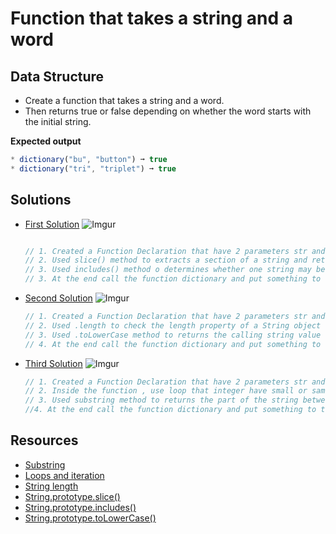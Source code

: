 # Function that takes a string and a word

## Data Structure
* Create a function that takes a string and a word.
* Then returns true or false depending on whether the word starts with the initial string.

**Expected output**
```javascript
* dictionary("bu", "button") ➞ true
* dictionary("tri", "triplet") ➞ true
```

## Solutions

- [First Solution]()
  ![Imgur](https://i.imgur.com/P1EZnwF.gif)

  ```javascript

  // 1. Created a Function Declaration that have 2 parameters str and word.
  // 2. Used slice() method to extracts a section of a string and returns it as a new string.
  // 3. Used includes() method o determines whether one string may be found within another string n will returning true or false.
  // 3. At the end call the function dictionary and put something to test the output.
  ```

- [Second Solution]()
  ![Imgur](https://i.imgur.com/7DFUqTU.gif)

  ```javascript
  // 1. Created a Function Declaration that have 2 parameters str and word.
  // 2. Used .length to check the length property of a String object contains the length of the string that counted the first character starting with 1.
  // 3. Used .toLowerCase method to returns the calling string value converted to lower case.
  // 4. At the end call the function dictionary and put something to test the output.


  ```

- [Third Solution]()
  ![Imgur](https://i.imgur.com/slvu0W9.gif)

  ```javascript
  // 1. Created a Function Declaration that have 2 parameters str and word.
  // 2. Inside the function , use loop that integer have small or same value of the length of string.
  // 3. Used substring method to returns the part of the string between the start and end indexes, or to the end of the string.  
  //4. At the end call the function dictionary and put something to test the output.

  ```



## Resources
- [Substring](https://developer.mozilla.org/en-US/docs/Web/JavaScript/Reference/Global_Objects/String/substring)
- [Loops and iteration](https://developer.mozilla.org/en-US/docs/Web/JavaScript/Guide/Loops_and_iteration)
- [String length](https://developer.mozilla.org/en-US/docs/Web/JavaScript/Reference/Global_Objects/String/length)
- [String.prototype.slice()](https://developer.mozilla.org/en-US/docs/Web/JavaScript/Reference/Global_Objects/String/slice)
- [String.prototype.includes()](https://developer.mozilla.org/en-US/docs/Web/JavaScript/Reference/Global_Objects/String/includes)
- [String.prototype.toLowerCase()](https://developer.mozilla.org/en-US/docs/Web/JavaScript/Reference/Global_Objects/String/toLowerCase)










